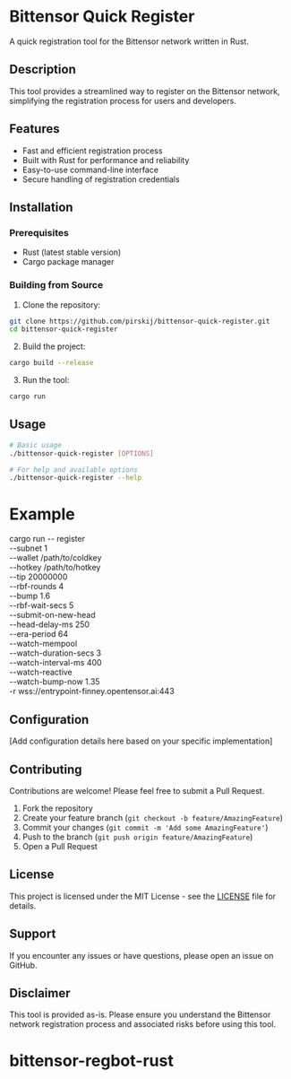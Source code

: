 # Bittensor Quick Register

A quick registration tool for the Bittensor network written in Rust.

## Description

This tool provides a streamlined way to register on the Bittensor network, simplifying the registration process for users and developers.

## Features

- Fast and efficient registration process
- Built with Rust for performance and reliability
- Easy-to-use command-line interface
- Secure handling of registration credentials

## Installation

### Prerequisites

- Rust (latest stable version)
- Cargo package manager

### Building from Source

1. Clone the repository:
```bash
git clone https://github.com/pirskij/bittensor-quick-register.git
cd bittensor-quick-register
```

2. Build the project:
```bash
cargo build --release
```

3. Run the tool:
```bash
cargo run
```

## Usage

```bash
# Basic usage
./bittensor-quick-register [OPTIONS]

# For help and available options
./bittensor-quick-register --help
```

# Example
cargo run -- register \
    --subnet 1 \
    --wallet /path/to/coldkey \
    --hotkey /path/to/hotkey \
    --tip 20000000 \
    --rbf-rounds 4 \
    --bump 1.6 \
    --rbf-wait-secs 5 \
    --submit-on-new-head \
    --head-delay-ms 250 \
    --era-period 64 \
    --watch-mempool \
    --watch-duration-secs 3 \
    --watch-interval-ms 400 \
    --watch-reactive \
    --watch-bump-now 1.35 \
    -r wss://entrypoint-finney.opentensor.ai:443

## Configuration

[Add configuration details here based on your specific implementation]

## Contributing

Contributions are welcome! Please feel free to submit a Pull Request.

1. Fork the repository
2. Create your feature branch (`git checkout -b feature/AmazingFeature`)
3. Commit your changes (`git commit -m 'Add some AmazingFeature'`)
4. Push to the branch (`git push origin feature/AmazingFeature`)
5. Open a Pull Request

## License

This project is licensed under the MIT License - see the [LICENSE](LICENSE) file for details.

## Support

If you encounter any issues or have questions, please open an issue on GitHub.

## Disclaimer

This tool is provided as-is. Please ensure you understand the Bittensor network registration process and associated risks before using this tool.
# bittensor-regbot-rust

